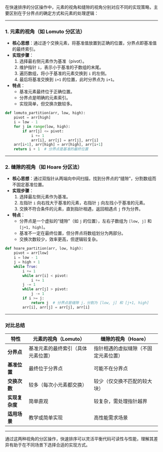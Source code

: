 在快速排序的分区操作中，元素的视角和缝隙的视角分别对应不同的实现策略，主要区别在于分界点的确定方式和元素的处理逻辑：

---

### **1. 元素的视角（如 Lomuto 分区法）**
- **核心思想**：通过逐个交换元素，将基准值放置到正确的位置，分界点即基准值的最终索引。
- **实现步骤**：
  1. 选择最右侧元素作为基准（pivot）。
  2. 维护指针 `i`，表示小于基准的子数组的末尾。
  3. 遍历数组，将小于基准的元素交换到 `i` 的左侧。
  4. 最后将基准交换到 `i+1` 的位置，此时分界点为 `i+1`。
- **特点**：
  - 基准元素最终位于正确位置。
  - 分界点是明确的元素索引。
  - 实现简单，但交换次数较多。

```python
def lomuto_partition(arr, low, high):
    pivot = arr[high]
    i = low - 1
    for j in range(low, high):
        if arr[j] <= pivot:
            i += 1
            arr[i], arr[j] = arr[j], arr[i]
    arr[i+1], arr[high] = arr[high], arr[i+1]
    return i + 1  # 分界点是基准的最终位置
```

---

### **2. 缝隙的视角（如 Hoare 分区法）**
- **核心思想**：通过双指针从两端向中间扫描，找到分界点的“缝隙”，分割数组而不固定基准位置。
- **实现步骤**：
  1. 选择最左侧元素作为基准。
  2. 左指针 `i` 向右找大于基准的元素，右指针 `j` 向左找小于基准的元素。
  3. 交换不符合条件的元素，直到指针相遇，返回相遇点 `j` 作为分界。
- **特点**：
  - 分界点是一个虚拟的“缝隙”（如 `j` 的位置），左右子数组为 `[low, j]` 和 `[j+1, high]`。
  - 基准不一定在最终位置，但分界点将数组划分为两部分。
  - 交换次数较少，效率更高，但逻辑较复杂。

```python
def hoare_partition(arr, low, high):
    pivot = arr[low]
    i = low - 1
    j = high + 1
    while True:
        i += 1
        while arr[i] < pivot:
            i += 1
        j -= 1
        while arr[j] > pivot:
            j -= 1
        if i >= j:
            return j  # 分界点是缝隙 j，分割为 [low, j] 和 [j+1, high]
        arr[i], arr[j] = arr[j], arr[i]
```

---

### **对比总结**
| **特性**         | **元素的视角（Lomuto）**               | **缝隙的视角（Hoare）**               |
|------------------|--------------------------------------|--------------------------------------|
| **分界点**       | 基准元素的最终索引（具体元素位置）       | 指针相遇的虚拟缝隙（不固定元素位置）    |
| **基准位置**     | 最终位于分界点                         | 可能不在分界点                        |
| **交换次数**     | 较多（每次小元素都交换）                | 较少（仅交换不匹配的较大块）           |
| **实现复杂度**   | 简单直观                               | 较复杂，需处理指针越界                 |
| **适用场景**     | 教学或简单实现                         | 高性能需求场景                        |

---

通过这两种视角的分区操作，快速排序可以灵活平衡代码可读性与性能，理解其差异有助于在不同场景下选择合适的实现方式。